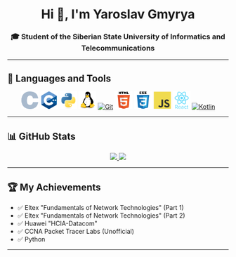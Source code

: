 <h1 align="center">Hi 👋, I'm Yaroslav Gmyrya</h1>

<h3 align="center">🎓 Student of the Siberian State University of Informatics and Telecommunications</h3>

---

## 🧰 Languages and Tools

<p align="center">
  <a href="https://www.cprogramming.com/" target="_blank"><img src="https://raw.githubusercontent.com/devicons/devicon/master/icons/c/c-original.svg" alt="C" width="40" height="40"/></a>
  <a href="https://www.w3schools.com/cpp/" target="_blank"><img src="https://raw.githubusercontent.com/devicons/devicon/master/icons/cplusplus/cplusplus-original.svg" alt="C++" width="40" height="40"/></a>
  <a href="https://www.python.org" target="_blank"><img src="https://raw.githubusercontent.com/devicons/devicon/master/icons/python/python-original.svg" alt="Python" width="40" height="40"/></a>
  <a href="https://www.linux.org/" target="_blank"><img src="https://raw.githubusercontent.com/devicons/devicon/master/icons/linux/linux-original.svg" alt="Linux" width="40" height="40"/></a>
  <a href="https://git-scm.com/" target="_blank"><img src="https://www.vectorlogo.zone/logos/git-scm/git-scm-icon.svg" alt="Git" width="40" height="40"/></a>
  <a href="https://www.w3.org/html/" target="_blank"><img src="https://raw.githubusercontent.com/devicons/devicon/master/icons/html5/html5-original-wordmark.svg" alt="HTML" width="40" height="40"/></a>
  <a href="https://www.w3schools.com/css/" target="_blank"><img src="https://raw.githubusercontent.com/devicons/devicon/master/icons/css3/css3-original-wordmark.svg" alt="CSS" width="40" height="40"/></a>
  <a href="https://developer.mozilla.org/en-US/docs/Web/JavaScript" target="_blank"><img src="https://raw.githubusercontent.com/devicons/devicon/master/icons/javascript/javascript-original.svg" alt="JS" width="40" height="40"/></a>
  <a href="https://reactjs.org/" target="_blank"><img src="https://raw.githubusercontent.com/devicons/devicon/master/icons/react/react-original-wordmark.svg" alt="React" width="40" height="40"/></a>
  <a href="https://kotlinlang.org" target="_blank"><img src="https://www.vectorlogo.zone/logos/kotlinlang/kotlinlang-icon.svg" alt="Kotlin" width="40" height="40"/></a>
</p>

---

## 📊 GitHub Stats

<div align="center">
  <a href="https://github.com/YaroslavGmyrya/github-readme-stats">
    <img src="https://github-readme-stats.vercel.app/api?username=YaroslavGmyrya&theme=dark&show_icons=true&rank_icon=github" height="180"/>
  </a>
  <img src="https://github-readme-stats.vercel.app/api/top-langs/?username=YaroslavGmyrya&langs_count=8&theme=dark" height="180"/>
</div>

---

## 🏆 My Achievements

- ✅ Eltex "Fundamentals of Network Technologies" (Part 1)  
- ✅ Eltex "Fundamentals of Network Technologies" (Part 2)  
- ✅ Huawei "HCIA-Datacom"  
- ✅ CCNA Packet Tracer Labs (Unofficial)  
- ✅ Python  

---
